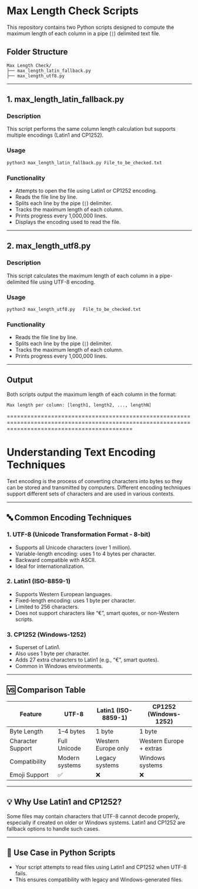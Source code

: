 
# Max Length Check Scripts

This repository contains two Python scripts designed to compute the maximum length of each column in a pipe (`|`) delimited text file.

## Folder Structure
```
Max Length Check/
├── max_length_latin_fallback.py
├── max_length_utf8.py	
```

---


## 1. max_length_latin_fallback.py

### Description
This script performs the same column length calculation but supports multiple encodings (Latin1 and CP1252).

### Usage
```bash
python3 max_length_latin_fallback.py File_to_be_checked.txt
```

### Functionality
- Attempts to open the file using Latin1 or CP1252 encoding.
- Reads the file line by line.
- Splits each line by the pipe (`|`) delimiter.
- Tracks the maximum length of each column.
- Prints progress every 1,000,000 lines.
- Displays the encoding used to read the file.

---

## 2. max_length_utf8.py	

### Description
This script calculates the maximum length of each column in a pipe-delimited file using UTF-8 encoding.

### Usage
```bash
python3 max_length_utf8.py	 File_to_be_checked.txt
```

### Functionality
- Reads the file line by line.
- Splits each line by the pipe (`|`) delimiter.
- Tracks the maximum length of each column.
- Prints progress every 1,000,000 lines.

---

## Output
Both scripts output the maximum length of each column in the format:
```
Max length per column: [length1, length2, ..., lengthN]
```


=================================================================================================================================================

# Understanding Text Encoding Techniques

Text encoding is the process of converting characters into bytes so they can be stored and transmitted by computers. Different encoding techniques support different sets of characters and are used in various contexts.

---

## 🔤 Common Encoding Techniques

### 1. UTF-8 (Unicode Transformation Format - 8-bit)
- Supports all Unicode characters (over 1 million).
- Variable-length encoding: uses 1 to 4 bytes per character.
- Backward compatible with ASCII.
- Ideal for internationalization.

### 2. Latin1 (ISO-8859-1)
- Supports Western European languages.
- Fixed-length encoding: uses 1 byte per character.
- Limited to 256 characters.
- Does not support characters like “€”, smart quotes, or non-Western scripts.

### 3. CP1252 (Windows-1252)
- Superset of Latin1.
- Also uses 1 byte per character.
- Adds 27 extra characters to Latin1 (e.g., “€”, smart quotes).
- Common in Windows environments.

---

## 🆚 Comparison Table

| Feature            | UTF-8         | Latin1 (ISO-8859-1) | CP1252 (Windows-1252) |
|--------------------|---------------|----------------------|------------------------|
| Byte Length        | 1–4 bytes     | 1 byte               | 1 byte                 |
| Character Support  | Full Unicode  | Western Europe only  | Western Europe + extras|
| Compatibility      | Modern systems| Legacy systems       | Windows systems        |
| Emoji Support      | ✅            | ❌                   | ❌                     |

---

## 💡 Why Use Latin1 and CP1252?
Some files may contain characters that UTF-8 cannot decode properly, especially if created on older or Windows systems. Latin1 and CP1252 are fallback options to handle such cases.

---

## 📄 Use Case in Python Scripts
- Your script attempts to read files using Latin1 and CP1252 when UTF-8 fails.
- This ensures compatibility with legacy and Windows-generated files.


